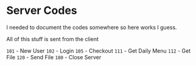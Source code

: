 # Server Codes

I needed to document the codes somewhere so here works I guess.

All of this stuff is sent from the client

`101` - New User
`102` - Login
`105` - Checkout
`111` - Get Daily Menu
`112` - Get File
`120` - Send File
`180` - Close Server